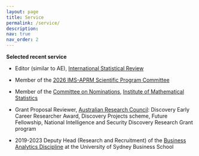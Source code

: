 ```yaml
---
layout: page
title: Service
permalink: /service/
description: 
nav: true
nav_order: 2
---
```


**Selected recent service**

- Editor (similar to AE), [International Statistical Review](https://onlinelibrary.wiley.com/journal/17515823)
  
- Member of the [2026 IMS-APRM Scientific Program Committee](https://ims-aprm2026.sta.cuhk.edu.hk/committees)
  
- Member of the [Committee on Nominations](https://imstat.org/current-committee-members/), [Institute of Mathematical Statistics](https://imstat.org/)
  
- Grant Proposal Reviewer, [Australian Research Council](https://www.arc.gov.au/): Discovery Early Career Researcher Award, 
Discovery Projects scheme, Future Fellowship, National Intelligence and Security Discovery Research Grant program

- 2019-2023 Deputy Head (Research and Recruitment) of the [Business Analytics Discipline](https://www.sydney.edu.au/business/our-research/research-areas/business-analytics.html) at the University of Sydney Business School
